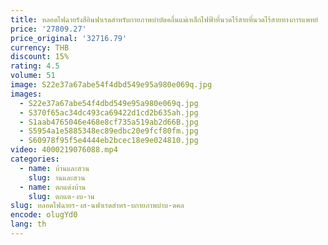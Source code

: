 ```yaml
---
title: หลอดไฟฉายรังสีอินฟาเรดสำหรับกายภาพบำบัดคลื่นแม่เหล็กไฟฟ้าที่นวดไร้สายที่นวดไร้สายทางการแพทย์
price: '27809.27'
price_original: '32716.79'
currency: THB
discount: 15%
rating: 4.5
volume: 51
image: S22e37a67abe54f4dbd549e95a980e069q.jpg
images:
  - S22e37a67abe54f4dbd549e95a980e069q.jpg
  - S370f65ac34dc493ca69422d1cd2b635ah.jpg
  - S1aab4765046e468e8cf735a519ab2d66B.jpg
  - S5954a1e5885348ec89edbc20e9fcf80fm.jpg
  - S60978f95f5e4444eb2bcec18e9e024810.jpg
video: 4000219076088.mp4
categories:
  - name: บ้านและสวน
    slug: านและสวน
  - name: ตกแต่งบ้าน
    slug: ตกแต-งบ-าน
slug: หลอดไฟฉายร-งส-นฟาเรดสำหร-บกายภาพบำบ-ดคล
encode: olugYd0
lang: th
---
```

  